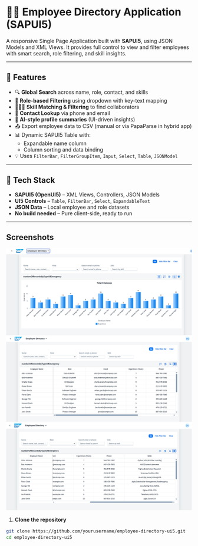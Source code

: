 # 👨‍💼 Employee Directory Application (SAPUI5)

A responsive Single Page Application built with **SAPUI5**, using JSON Models and XML Views. It provides full control to view and filter employees with smart search, role filtering, and skill insights.

---

## 🚀 Features

- 🔍 **Global Search** across name, role, contact, and skills
- 🎯 **Role-based Filtering** using dropdown with key-text mapping
- 🧑‍🤝‍🧑 **Skill Matching & Filtering** to find collaborators
- 📧 **Contact Lookup** via phone and email
- 🧠 **AI-style profile summaries** (UI-driven insights)
- 📤 Export employee data to CSV (manual or via PapaParse in hybrid app)
- 📊 Dynamic SAPUI5 Table with:
  - Expandable name column
  - Column sorting and data binding
- 💡 Uses `FilterBar`, `FilterGroupItem`, `Input`, `Select`, `Table`, `JSONModel`

---

## 🧰 Tech Stack

- **SAPUI5 (OpenUI5)** – XML Views, Controllers, JSON Models
- **UI5 Controls** – `Table`, `FilterBar`, `Select`, `ExpandableText`
- **JSON Data** – Local employee and role datasets
- **No build needed** – Pure client-side, ready to run

---

## Screenshots
![alt text](image.png)
![alt text](image-1.png)
![alt text](image-2.png)


1. **Clone the repository**

```bash
git clone https://github.com/yourusername/employee-directory-ui5.git
cd employee-directory-ui5
